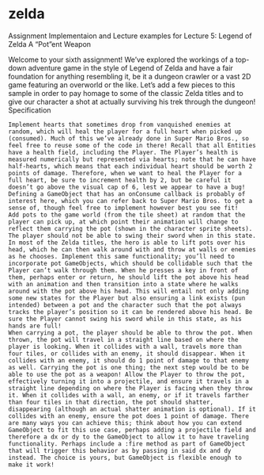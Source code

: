 # zelda
Assignment Implementaion and Lecture examples for Lecture 5: Legend of Zelda
A “Pot”ent Weapon

Welcome to your sixth assignment! We’ve explored the workings of a top-down adventure game in the style of Legend of Zelda and have a fair foundation for anything resembling it, be it a dungeon crawler or a vast 2D game featuring an overworld or the like. Let’s add a few pieces to this sample in order to pay homage to some of the classic Zelda titles and to give our character a shot at actually surviving his trek through the dungeon!
Specification

    Implement hearts that sometimes drop from vanquished enemies at random, which will heal the player for a full heart when picked up (consumed). Much of this we’ve already done in Super Mario Bros., so feel free to reuse some of the code in there! Recall that all Entities have a health field, including the Player. The Player’s health is measured numerically but represented via hearts; note that he can have half-hearts, which means that each individual heart should be worth 2 points of damage. Therefore, when we want to heal the Player for a full heart, be sure to increment health by 2, but be careful it doesn’t go above the visual cap of 6, lest we appear to have a bug! Defining a GameObject that has an onConsume callback is probably of interest here, which you can refer back to Super Mario Bros. to get a sense of, though feel free to implement however best you see fit!
    Add pots to the game world (from the tile sheet) at random that the player can pick up, at which point their animation will change to reflect them carrying the pot (shown in the character sprite sheets). The player should not be able to swing their sword when in this state. In most of the Zelda titles, the hero is able to lift pots over his head, which he can then walk around with and throw at walls or enemies as he chooses. Implement this same functionality; you’ll need to incorporate pot GameObjects, which should be collidable such that the Player can’t walk through them. When he presses a key in front of them, perhaps enter or return, he should lift the pot above his head with an animation and then transition into a state where he walks around with the pot above his head. This will entail not only adding some new states for the Player but also ensuring a link exists (pun intended) between a pot and the character such that the pot always tracks the player’s position so it can be rendered above his head. Be sure the Player cannot swing his sword while in this state, as his hands are full!
    When carrying a pot, the player should be able to throw the pot. When thrown, the pot will travel in a straight line based on where the player is looking. When it collides with a wall, travels more than four tiles, or collides with an enemy, it should disappear. When it collides with an enemy, it should do 1 point of damage to that enemy as well. Carrying the pot is one thing; the next step would be to be able to use the pot as a weapon! Allow the Player to throw the pot, effectively turning it into a projectile, and ensure it travels in a straight line depending on where the Player is facing when they throw it. When it collides with a wall, an enemy, or if it travels farther than four tiles in that direction, the pot should shatter, disappearing (although an actual shatter animation is optional). If it collides with an enemy, ensure the pot does 1 point of damage. There are many ways you can achieve this; think about how you can extend GameObject to fit this use case, perhaps adding a projectile field and therefore a dx or dy to the GameObject to allow it to have traveling functionality. Perhaps include a :fire method as part of GameObject that will trigger this behavior as by passing in said dx and dy instead. The choice is yours, but GameObject is flexible enough to make it work!
